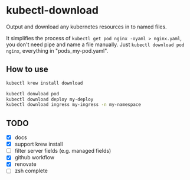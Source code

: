 # kubectl-download

Output and download any kubernetes resources in to named files.

It simplifies the process of `kubectl get pod nginx -oyaml > nginx.yaml`, you don't need pipe and name a file manually. Just `kubectl download pod nginx`, everything in "pods_my-pod.yaml".

## How to use

```sh
kubectl krew install download

kubectl donwload pod
kubectl download deploy my-deploy
kubectl download ingress my-ingress -n my-namespace
```

## TODO

- [x] docs
- [x] support krew install
- [ ] filter server fields (e.g. managed fields)
- [x] github workflow
- [x] renovate
- [ ] zsh complete
